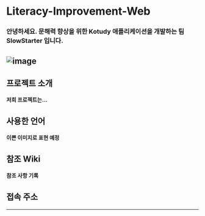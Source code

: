 # Literacy-Improvement-Web
### 안녕하세요. 문해력 향상을 위한 Kotudy 애플리케이션을 개발하는 팀 SlowStarter 입니다.
## ![image](https://user-images.githubusercontent.com/28853329/179004765-6ae17bcc-0a17-4bbd-a41a-0cd60d7b24b7.png)

## 프로젝트 소개
#### 저희 프로젝트는...
## 사용한 언어
#### 이쁜 이미지로 표현 예정
## 참조 Wiki
#### 참조 사항 기록
## 접속 주소
#### 
---

